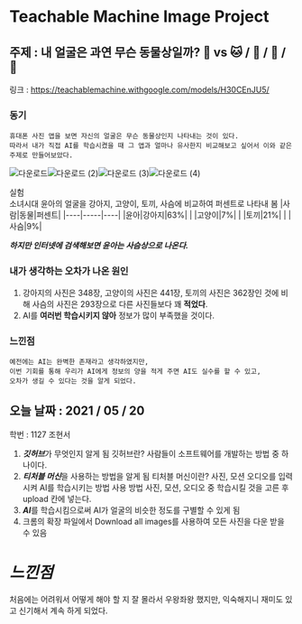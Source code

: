 Teachable Machine Image Project
===========================================
주제 : 내 얼굴은 과연 무슨 동물상일까? :boy: vs :cat: / :dog: / :rabbit: / :deer:
-------------------------------------
링크 : <https://teachablemachine.withgoogle.com/models/H30CEnJU5/>       


### 동기
```
휴대폰 사진 앱을 보면 자신의 얼굴은 무슨 동물상인지 나타내는 것이 있다. 
따라서 내가 직접 AI를 학습시켰을 때 그 앱과 얼마나 유사한지 비교해보고 싶어서 이와 같은 주제로 만들어보았다.    
```

![다운로드](https://user-images.githubusercontent.com/84507452/120172824-67ca3c80-c23e-11eb-944e-8a74a9ac1dbf.jpg)![다운로드 (2)](https://user-images.githubusercontent.com/84507452/120177635-9991d200-c243-11eb-856c-b2c88d8dfa28.jpg)![다운로드 (3)](https://user-images.githubusercontent.com/84507452/120177738-b29a8300-c243-11eb-899b-66a8bceaad45.jpg)![다운로드 (4)](https://user-images.githubusercontent.com/84507452/120177788-bfb77200-c243-11eb-84aa-a3c3b85672b3.jpg)


실험       
소녀시대 윤아의 얼굴을 강아지, 고양이, 토끼, 사슴에 비교하여 퍼센트로 나타내 봄
|사람|동물|퍼센트|
|----|-----|----|
|윤아|강아지|63%|
|   |고양이|7%|
|   |토끼|21%|
|   |사슴|9%|             

***하지만 인터넷에 검색해보면 윤아는 사슴상으로 나온다.***    
### 내가 생각하는 오차가 나온 원인
1. 강아지의 사진은 348장, 고양이의 사진은 441장, 토끼의 사진은 362장인 것에 비해 사슴의 사진은 293장으로 다른 사진들보다 꽤 **적었다**.
2. AI를 **여러번 학습시키지 않아** 정보가 많이 부족했을 것이다.    

### 느낀점
```
예전에는 AI는 완벽한 존재라고 생각하였지만, 
이번 기회를 통해 우리가 AI에게 정보의 양을 적게 주면 AI도 실수를 할 수 있고,    
오차가 생길 수 있다는 것을 알게 되었다.
```        





오늘 날짜 : 2021 / 05 / 20
---------------
학번 : 1127 조현서
1. ***깃허브***가 무엇인지 알게 됨   깃허브란?   사람들이 소프트웨어를 개발하는 방법 중 하나이다.
2. ***티처블 머신***을 사용하는 방법을 알게 됨   티처블 머신이란?    사진, 모션 오디오를 입력시켜 AI를 학습시키는 방법   사용 방법   사진, 모션, 오디오 중 학습시킬 것을 고른 후 upload 칸에 넣는다.
3. ***AI***를 학습시킴으로써 AI가 얼굴의 비슷한 정도를 구별할 수 있게 됨
4. 크롬의 확장 파일에서 Download all images를 사용하여 모든 사진을 다운 받을 수 있음

*느낀점*
=======================
처음에는 어려워서 어떻게 해야 할 지 잘 몰라서 우왕좌왕 했지만, 익숙해지니 재미도 있고 신기해서 계속 하게 되었다.

